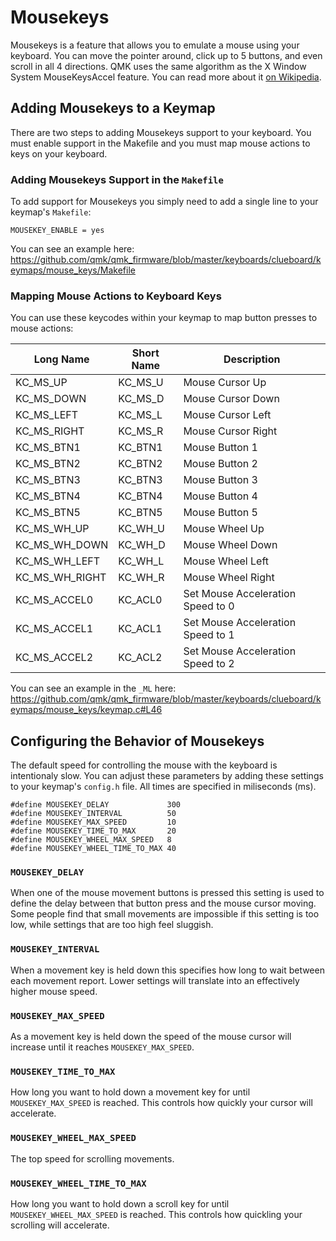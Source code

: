 # Mousekeys


Mousekeys is a feature that allows you to emulate a mouse using your keyboard. You can move the pointer around, click up to 5 buttons, and even scroll in all 4 directions. QMK uses the same algorithm as the X Window System MouseKeysAccel feature. You can read more about it [on Wikipedia](https://en.wikipedia.org/wiki/Mouse_keys).

## Adding Mousekeys to a Keymap

There are two steps to adding Mousekeys support to your keyboard. You must enable support in the Makefile and you must map mouse actions to keys on your keyboard.

### Adding Mousekeys Support in the `Makefile`

To add support for Mousekeys you simply need to add a single line to your keymap's `Makefile`:

```
MOUSEKEY_ENABLE = yes
```

You can see an example here: https://github.com/qmk/qmk_firmware/blob/master/keyboards/clueboard/keymaps/mouse_keys/Makefile

### Mapping Mouse Actions to Keyboard Keys

You can use these keycodes within your keymap to map button presses to mouse actions:

|Long Name|Short Name|Description|
|---------|----------|-----------|
|KC_MS_UP|KC_MS_U|Mouse Cursor Up|
|KC_MS_DOWN|KC_MS_D|Mouse Cursor Down|
|KC_MS_LEFT|KC_MS_L|Mouse Cursor Left|
|KC_MS_RIGHT|KC_MS_R|Mouse Cursor Right|
|KC_MS_BTN1|KC_BTN1|Mouse Button 1|
|KC_MS_BTN2|KC_BTN2|Mouse Button 2|
|KC_MS_BTN3|KC_BTN3|Mouse Button 3|
|KC_MS_BTN4|KC_BTN4|Mouse Button 4|
|KC_MS_BTN5|KC_BTN5|Mouse Button 5|
|KC_MS_WH_UP|KC_WH_U|Mouse Wheel Up|
|KC_MS_WH_DOWN|KC_WH_D|Mouse Wheel Down|
|KC_MS_WH_LEFT|KC_WH_L|Mouse Wheel Left|
|KC_MS_WH_RIGHT|KC_WH_R|Mouse Wheel Right|
|KC_MS_ACCEL0|KC_ACL0|Set Mouse Acceleration Speed to 0|
|KC_MS_ACCEL1|KC_ACL1|Set Mouse Acceleration Speed to 1|
|KC_MS_ACCEL2|KC_ACL2|Set Mouse Acceleration Speed to 2|

You can see an example in the `_ML` here: https://github.com/qmk/qmk_firmware/blob/master/keyboards/clueboard/keymaps/mouse_keys/keymap.c#L46

## Configuring the Behavior of Mousekeys

The default speed for controlling the mouse with the keyboard is intentionaly slow. You can adjust these parameters by adding these settings to your keymap's `config.h` file. All times are specified in miliseconds (ms).

```
#define MOUSEKEY_DELAY             300
#define MOUSEKEY_INTERVAL          50
#define MOUSEKEY_MAX_SPEED         10
#define MOUSEKEY_TIME_TO_MAX       20
#define MOUSEKEY_WHEEL_MAX_SPEED   8
#define MOUSEKEY_WHEEL_TIME_TO_MAX 40
```


### `MOUSEKEY_DELAY`

When one of the mouse movement buttons is pressed this setting is used to define the delay between that button press and the mouse cursor moving. Some people find that small movements are impossible if this setting is too low, while settings that are too high feel sluggish.

### `MOUSEKEY_INTERVAL`

When a movement key is held down this specifies how long to wait between each movement report. Lower settings will translate into an effectively higher mouse speed.

### `MOUSEKEY_MAX_SPEED`

As a movement key is held down the speed of the mouse cursor will increase until it reaches `MOUSEKEY_MAX_SPEED`.

### `MOUSEKEY_TIME_TO_MAX`

How long you want to hold down a movement key for until `MOUSEKEY_MAX_SPEED` is reached. This controls how quickly your cursor will accelerate.

### `MOUSEKEY_WHEEL_MAX_SPEED`

The top speed for scrolling movements.

### `MOUSEKEY_WHEEL_TIME_TO_MAX`

How long you want to hold down a scroll key for until `MOUSEKEY_WHEEL_MAX_SPEED` is reached. This controls how quickling your scrolling will accelerate.
